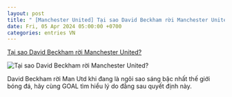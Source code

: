 ```yaml
---
layout: post
title: " [Manchester United] Tại sao David Beckham rời Manchester United?"
date: Fri, 05 Apr 2024 05:00:00 +0700
categories: entries VN
---
```

[Tại sao David Beckham rời Manchester United?](https://www.goal.com/vn/list/tai-sao-david-beckham-roi-manchester-united/blt3704c5027e864d1a)

![Tại sao David Beckham rời Manchester United?](https://assets.goal.com/images/v3/blt6c4e44756ae0eb90/712bb3b7cda0f87f70840ce29b39ac0105950891.jpg)

David Beckham rời Man Utd khi đang là ngôi sao sáng bậc nhất thế giới bóng đá, hãy cùng GOAL tìm hiểu lý do đằng sau quyết định này.

